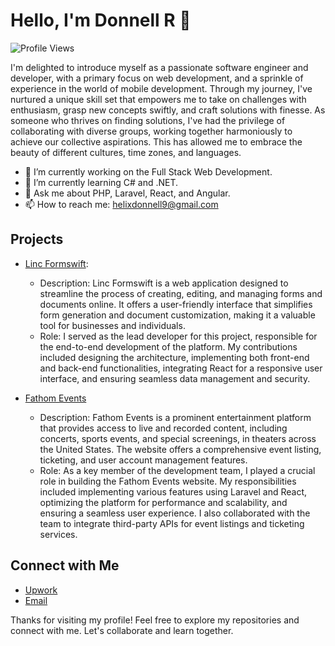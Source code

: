 # Hello, I'm Donnell R 👋

![Profile Views](https://komarev.com/ghpvc/?username=helixdonnell9&color=brightgreen)

I'm delighted to introduce myself as a passionate software engineer and developer, with a primary focus on web development, and a sprinkle of experience in the world of mobile development. Through my journey, I've nurtured a unique skill set that empowers me to take on challenges with enthusiasm, grasp new concepts swiftly, and craft solutions with finesse. As someone who thrives on finding solutions, I've had the privilege of collaborating with diverse groups, working together harmoniously to achieve our collective aspirations. This has allowed me to embrace the beauty of different cultures, time zones, and languages.

- 🔭 I’m currently working on the Full Stack Web Development.
- 🌱 I’m currently learning C# and .NET.
- 💬 Ask me about PHP, Laravel, React, and Angular.
- 📫 How to reach me: helixdonnell9@gmail.com

## Projects

- [Linc Formswift](https://linc.formswift.com):
  - Description: Linc Formswift is a web application designed to streamline the process of creating, editing, and managing forms and documents online. It offers a user-friendly interface that simplifies form generation and document customization, making it a valuable tool for businesses and individuals.
  - Role: I served as the lead developer for this project, responsible for the end-to-end development of the platform. My contributions included designing the architecture, implementing both front-end and back-end functionalities, integrating React for a responsive user interface, and ensuring seamless data management and security.
    
- [Fathom Events](https://www.fathomevents.com)
  - Description: Fathom Events is a prominent entertainment platform that provides access to live and recorded content, including concerts, sports events, and special screenings, in theaters across the United States. The website offers a comprehensive event listing, ticketing, and user account management features.
  - Role: As a key member of the development team, I played a crucial role in building the Fathom Events website. My responsibilities included implementing various features using Laravel and React, optimizing the platform for performance and scalability, and ensuring a seamless user experience. I also collaborated with the team to integrate third-party APIs for event listings and ticketing services.

## Connect with Me

- [Upwork](https://www.upwork.com/freelancers/~011c76448e5a29cc82)
- [Email](helixdonnell9@gmail.com)

Thanks for visiting my profile! Feel free to explore my repositories and connect with me. Let's collaborate and learn together.
